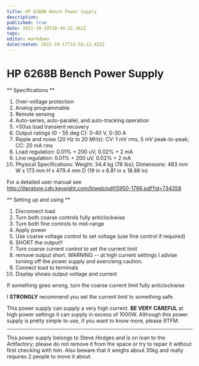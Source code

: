 ```yaml
---
title: HP 6268B Bench Power Supply
description: 
published: true
date: 2022-10-19T10:44:12.361Z
tags: 
editor: markdown
dateCreated: 2022-10-17T16:56:12.422Z
---
```


# HP 6268B Bench Power Supply

\*\* Specifications \*\*

1.  Over-voltage protection
2.  Analog programmable
3.  Remote sensing
4.  Auto-series, auto-parallel, and auto-tracking operation
5.  \<50us load transient recovery
6.  Output ratings (0 - 55 deg C): 0-40 V, 0-30 A
7.  Ripple and noise (20 Hz to 20 MHz): CV: 1 mV rms, 5 mV peak-to-peak; CC: 20 mA rms
8.  Load regulation: 0.01% + 200 uV, 0.02% + 2 mA
9.  Line regulation: 0.01% + 200 uV, 0.02% + 2 mA
10. Physical Specifications: Weight: 34.4 kg (76 lbs); Dimensions: 483 mm W x 173 mm H x 479.4 mm D (19 in x 6.81 in x 18.88 in)

For a detailed user manual see <http://literature.cdn.keysight.com/litweb/pdf/5950-1766.pdf?id=734358>

\*\* Setting up and using \*\*

1.  Disconnect load
2.  Turn both coarse controls fully anticlockwise
3.  Turn both fine controls to mid-range
4.  Apply power
5.  Use coarse voltage control to set voltage (use fine control if required)
6.  SHORT the output!!
7.  Turn coarse current control to set the current limit
8.  remove output short. WARNING -- at high current settings I advise turning off the power supply and exercising caution.
9.  Connect load to terminals
10. Display shows output voltage and current

If something goes wrong, turn the coarse current limit fully anticlockwise

I **STRONGLY** recommend you set the current limit to something safe.

This power supply can supply a very high current. **BE VERY CAREFUL** at high power settings it can supply in excess of 1000W. Although this power supply is pretty simple to use, if you want to know more, please RTFM.

------------------------------------------------------------------------

This power supply belongs to Steve Hodges and is on loan to the Artifactory; please do not remove it from the space or try to repair it without first checking with him. Also beware that it weighs about 35kg and really requires 2 people to move it about.
